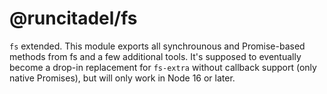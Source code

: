 # @runcitadel/fs

`fs` extended. This module exports all synchrounous and Promise-based methods from fs and a few additional tools.
It's supposed to eventually become a drop-in replacement for `fs-extra` without callback support (only native Promises), but will only work in Node 16 or later.
